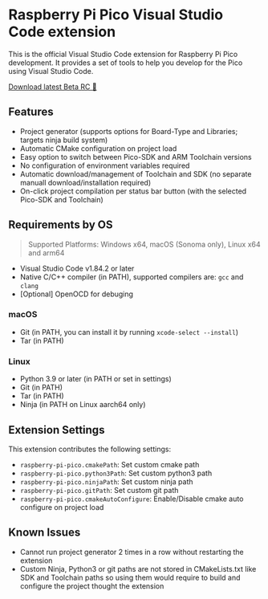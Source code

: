 # Raspberry Pi Pico Visual Studio Code extension

This is the official Visual Studio Code extension for Raspberry Pi Pico development. It provides a set of tools to help you develop for the Pico using Visual Studio Code.

[Download latest Beta RC 📀](https://github.com/paulober/vscode-raspberry-pi-pico/releases/tag/0.10.0)

## Features

- Project generator (supports options for Board-Type and Libraries; targets ninja build system)
- Automatic CMake configuration on project load
- Easy option to switch between Pico-SDK and ARM Toolchain versions
- No configuration of environment variables required
- Automatic download/management of Toolchain and SDK (no separate manuall download/installation required)
- On-click project compilation per status bar button (with the selected Pico-SDK and Toolchain)

## Requirements by OS

> Supported Platforms: Windows x64, macOS (Sonoma only), Linux x64 and arm64

- Visual Studio Code v1.84.2 or later
- Native C/C++ compiler (in PATH), supported compilers are: `gcc` and `clang`
- \[Optional\] OpenOCD for debuging

### macOS
- Git (in PATH, you can install it by running `xcode-select --install`)
- Tar (in PATH)

### Linux
- Python 3.9 or later (in PATH or set in settings)
- Git (in PATH)
- Tar (in PATH)
- Ninja (in PATH on Linux aarch64 only)

## Extension Settings

This extension contributes the following settings:

* `raspberry-pi-pico.cmakePath`: Set custom cmake path
* `raspberry-pi-pico.python3Path`: Set custom python3 path
* `raspberry-pi-pico.ninjaPath`: Set custom ninja path
* `raspberry-pi-pico.gitPath`: Set custom git path
* `raspberry-pi-pico.cmakeAutoConfigure`: Enable/Disable cmake auto configure on project load

## Known Issues

- Cannot run project generator 2 times in a row without restarting the extension
- Custom Ninja, Python3 or git paths are not stored in CMakeLists.txt like SDK and Toolchain paths so using them would require to build and configure the project thought the extension
